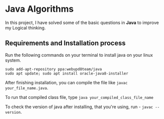 # Java Algorithms

In this project, I have solved some of the basic questions in **Java** to improve my Logical thinking.

##  Requirements and Installation process

Run the following commands on your terminal to install java on your linux system.

```
sudo add-apt-repository ppa:webupd8team/java
sudo apt update; sudo apt install oracle-java8-installer
```
After finishing installation, you can compile the file like `javac your_file_name.java`.

To run that compiled class file, type `java your_compiled_class_file_name`

To check the version of java after installing, that you're using, run - `javac --version`.
